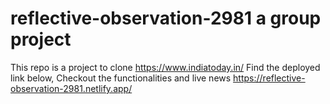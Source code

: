 # reflective-observation-2981 a group project
This repo is a project to clone https://www.indiatoday.in/
Find the deployed link below,
Checkout the functionalities and live news
https://reflective-observation-2981.netlify.app/
